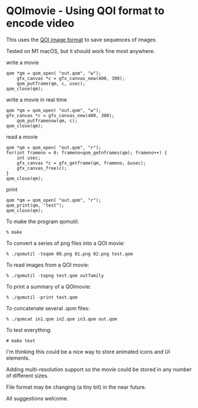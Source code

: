 # QOImovie - Using QOI format to encode video

This uses the [QOI image format](https://github.com/phoboslab/qoi) to save sequences of images

Tested on M1 macOS, but it should work fine most anywhere.


write a movie

    qom *qm = qom_open( "out.qom", "w");
        gfx_canvas *c = gfx_canvas_new(400, 300);
        qom_putframe(qm, c, usec);
    qom_close(qm);

write a movie in real time

    qom *qm = qom_open( "out.qom", "w");
    gfx_canvas *c = gfx_canvas_new(400, 300);
        qom_putframenow(qm, c);
    qom_close(qm);

read a movie

    qom *qm = qom_open( "out.qom", "r");
    for(int frameno = 0; frameno<qom_getnframes(qm); frameno++) {
        int usec;
        gfx_canvas *c = gfx_getframe(qm, frameno, &usec);
        gfx_canvas_free(c);
    }
    qom_close(qm);

print

    qom *qm = qom_open( "out.qom", "r");
    qom_print(qm, "test");
    qom_close(qm);

To make the program qomutil:

    % make
    

To convert a series of png files into a QOI movie:

    % ./qomutil -toqom 00.png 01.png 02.png test.qom

To read images from a QOI movie:

    % ./qomutil -topng test.qom outfamily
    
To print a summary of a QOImovie:
    
    % ./qomutil -print test.qom
    
To concatenate several .qom files:
    
    % ./qomcat in1.qom in2.qom in3.qom out.qom
    
  
To test everything:

    # make test
 
I'm thinking this could be a nice way to store animated icons and UI elements.

Adding multi-resolution support so the movie could be stored in any number of different sizes.

File format may be changing (a tiny bit) in the near future.

All suggestions welcome.

